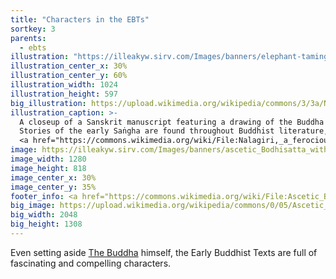 ```yaml
---
title: "Characters in the EBTs"
sortkey: 3
parents:
  - ebts
illustration: "https://illeakyw.sirv.com/Images/banners/elephant-taming-manuscript.jpg"
illustration_center_x: 30%
illustration_center_y: 60%
illustration_width: 1024
illustration_height: 597
big_illustration: https://upload.wikimedia.org/wikipedia/commons/3/3a/Nalagiri%2C_a_ferocious_elephant%2C_sits_listening_to_Buddha_Wellcome_L0027851.jpg
illustration_caption: >-
  A closeup of a Sanskrit manuscript featuring a drawing of the Buddha with two characters: the joyful Ananda and the elephant Nalagiri.
  Stories of the early Saṅgha are found throughout Buddhist literature, from the Pāḷi Canon to northern texts such as this one in
  <a href="https://commons.wikimedia.org/wiki/File:Nalagiri,_a_ferocious_elephant,_sits_listening_to_Buddha_Wellcome_L0027851.jpg">the Wellcome Collection</a>.
image: https://illeakyw.sirv.com/Images/banners/ascetic_Bodhisatta_with_Group_of_Five.jpg
image_width: 1280
image_height: 818
image_center_x: 30%
image_center_y: 35%
footer_info: <a href="https://commons.wikimedia.org/wiki/File:Ascetic_Bodhisatta_Gotama_with_the_Group_of_Five.jpg">WikiMedia Commons</a>, Public Domain
big_image: https://upload.wikimedia.org/wikipedia/commons/0/05/Ascetic_Bodhisatta_Gotama_with_the_Group_of_Five.jpg
big_width: 2048
big_height: 1308
---
```


Even setting aside [The Buddha](/tags/buddha) himself, the Early Buddhist Texts are full of fascinating and compelling characters.

